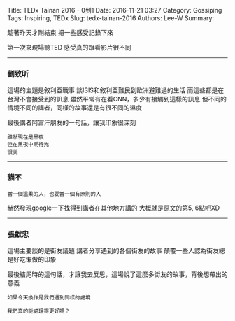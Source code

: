 Title: TEDx Tainan 2016 - 0到1
Date: 2016-11-21 03:27
Category: Gossiping
Tags: Inspiring, TEDx
Slug: tedx-tainan-2016
Authors: Lee-W
Summary: 


趁著昨天才剛結束
把一些感受記錄下來

<!--more-->

第一次來現場聽TED
感受真的跟看影片很不同

---

### 劉致昕
這場的主題是敘利亞戰事
談ISIS和敘利亞難民到歐洲避難過的生活
而這些都是在台灣不會接受到的訊息
雖然平常有在看CNN，多少有接觸到這樣的訊息
但不同的情境不同的講者，同樣的故事還是有很不同的溫度

最後講者阿富汗朋友的一句話，讓我印象很深刻

```
雖然現在是黑夜
但在黑夜中期待光
很美
```

---

### 貓不
```
當一個溫柔的人，也要當一個有原則的人
```

赫然發現google一下找得到講者在其他地方講的
大概就是[原文](https://m.facebook.com/story.php?story_fbid=1198442380183468&substory_index=0&id=1117359298291777&_ft_=top_level_post_id.1198442380183468%3Atl_objid.1198442380183468%3Athid.1117359298291777%3A306061129499414%3A69%3A0%3A1454313599%3A-3981313943175971342&__tn__=*s)的第5, 6點吧XD

--- 

### 張獻忠
這場主要談的是街友議題
講者分享遇到的各個街友的故事
顛覆一些人認為街友總是好吃懶做的印象

最後結尾時的這句話，才讓我去反思，這場說了這麼多街友的故事，背後想帶出的意義

```
如果今天換作是我們遇到同樣的處境

我們真的能處理得更好嗎？
```